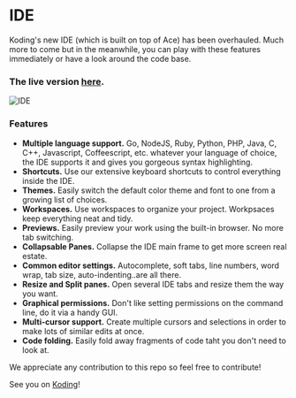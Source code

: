 IDE
===
 
Koding's new IDE (which is built on top of Ace) has been overhauled. Much more to come but in the meanwhile, you can play with these features immediately or have a look around the code base.

### The live version [**here**](https://koding.com/IDE).

![IDE](https://koding.com/a/site.landing/images/slideshow/ss-ide-collapsed.png)

### Features

* **Multiple language support.** Go, NodeJS, Ruby, Python, PHP, Java, C, C++, Javascript, Coffeescript, etc. whatever your language of choice, the IDE supports it and gives you gorgeous syntax highlighting.
* **Shortcuts.** Use our extensive keyboard shortcuts to control everything inside the IDE.
* **Themes.** Easily switch the default color theme and font to one from a growing list of choices.
* **Workspaces.** Use workspaces to organize your project. Workpsaces keep everything neat and tidy.
* **Previews.** Easily preview your work using the built-in browser. No more tab switching.
* **Collapsable Panes.** Collapse the IDE main frame to get more screen real estate.
* **Common editor settings.** Autocomplete, soft tabs, line numbers, word wrap, tab size, auto-indenting..are all there.
* **Resize and Split panes.** Open several IDE tabs and resize them the way you want.
* **Graphical permissions.** Don't like setting permissions on the command line, do it via a handy GUI.
* **Multi-cursor support.** Create multiple cursors and selections in order to make lots of similar edits at once.
* **Code folding.** Easily fold away fragments of code taht you don't need to look at.

We appreciate any contribution to this repo so feel free to contribute!

See you on [Koding](https://koding.com)!